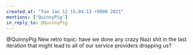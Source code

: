 ```yaml
---
created_at: "Tue Jan 12 15:04:13 +0000 2021"
mentions: ['QuinnyPig']
in_reply_to: @QuinnyPig
---
```


@QuinnyPig New retro topic: have we done any crazy Nazi shit in the last iteration that might lead to all of our service providers dropping us?
